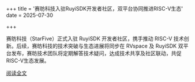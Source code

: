 +++
title = '赛昉科技入驻RuyiSDK开发者社区，双平台协同推进RISC-V生态'
date = 2025-07-30

+++

赛昉科技（StarFive）正式入驻 RuyiSDK 开发者社区，携手推动 RISC-V 技术创新。后续，赛昉科技的技术突破与生态进展将同步在 RVspace 及 RuyiSDK 双平台发布，赛昉技术团队将定期解答技术疑问，达成技术共享及社区联动，共促RISC-V生态发展。

[阅读全文](https://mp.weixin.qq.com/s/Cx0L9fgw-Z-woBz-7gGeSA)

